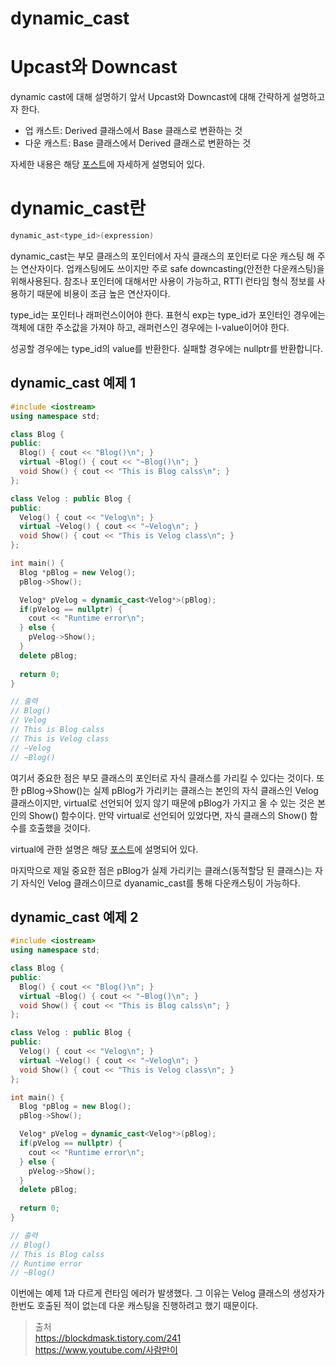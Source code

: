 # dynamic_cast

# Upcast와 Downcast

dynamic cast에 대해 설명하기 앞서 Upcast와 Downcast에 대해 간략하게 설명하고자 한다.

- 업 캐스트: Derived 클래스에서 Base 클래스로 변환하는 것
- 다운 캐스트: Base 클래스에서 Derived 클래스로 변환하는 것

자세한 내용은 해당 [포스트](https://velog.io/@jwlee010523/inheritance)에 자세하게 설명되어 있다.
# dynamic_cast란

```cpp
dynamic_ast<type_id>(expression)
```

dynamic_cast는 부모 클래스의 포인터에서 자식 클래스의 포인터로 다운 캐스팅 해 주는 연산자이다. 업캐스팅에도 쓰이지만 주로 safe downcasting(안전한 다운캐스팅)을 위해사용된다. 참조나 포인터에 대해서만 사용이 가능하고, RTTI 런타임 형식 정보를 사용하기 때문에 비용이 조금 높은 연산자이다.

type_id는 포인터나 래퍼런스이어야 한다. 표현식 exp는 type_id가 포인터인 경우에는 객체에 대한 주소값을 가져야 하고, 래퍼런스인 경우에는 I-value이어야 한다.

성공할 경우에는 type_id의 value를 반환한다. 실패할 경우에는 nullptr를 반환합니다.

## dynamic_cast 예제 1

```cpp
#include <iostream>
using namespace std;

class Blog {
public:
  Blog() { cout << "Blog()\n"; }
  virtual ~Blog() { cout << "~Blog()\n"; }
  void Show() { cout << "This is Blog calss\n"; }
};

class Velog : public Blog {
public:
  Velog() { cout << "Velog\n"; }
  virtual ~Velog() { cout << "~Velog\n"; }
  void Show() { cout << "This is Velog class\n"; }
};

int main() {
  Blog *pBlog = new Velog();
  pBlog->Show();

  Velog* pVelog = dynamic_cast<Velog*>(pBlog);
  if(pVelog == nullptr) {
    cout << "Runtime error\n";
  } else {
    pVelog->Show();
  }
  delete pBlog;
  
  return 0;
}

// 출력
// Blog()
// Velog
// This is Blog calss
// This is Velog class
// ~Velog
// ~Blog()
```

여기서 중요한 점은 부모 클래스의 포인터로 자식 클래스를 가리킬 수 있다는 것이다. 또한 pBlog→Show()는 실제 pBlog가 가리키는 클래스는 본인의 자식 클래스인 Velog 클래스이지만, virtual로 선언되어 있지 않기 때문에 pBlog가 가지고 올 수 있는 것은 본인의 Show() 함수이다.  만약 virtual로 선언되어 있었다면, 자식 클래스의 Show() 함수를 호출했을 것이다.

virtual에 관한 설명은 해당 [포스트](https://velog.io/@jwlee010523/다형성Polymorphism)에 설명되어 있다.

마지막으로 제일 중요한 점은 pBlog가 실제 가리키는 클래스(동적할당 된 클래스)는 자기 자식인 Velog 클래스이므로 dyanamic_cast를 통해 다운캐스팅이 가능하다.

## dynamic_cast 예제 2

```cpp
#include <iostream>
using namespace std;

class Blog {
public:
  Blog() { cout << "Blog()\n"; }
  virtual ~Blog() { cout << "~Blog()\n"; }
  void Show() { cout << "This is Blog calss\n"; }
};

class Velog : public Blog {
public:
  Velog() { cout << "Velog\n"; }
  virtual ~Velog() { cout << "~Velog\n"; }
  void Show() { cout << "This is Velog class\n"; }
};

int main() {
  Blog *pBlog = new Blog();
  pBlog->Show();

  Velog* pVelog = dynamic_cast<Velog*>(pBlog);
  if(pVelog == nullptr) {
    cout << "Runtime error\n";
  } else {
    pVelog->Show();
  }
  delete pBlog;
  
  return 0;
}

// 출력
// Blog()
// This is Blog calss
// Runtime error
// ~Blog()
```

이번에는 예제 1과 다르게 런타임 에러가 발생했다. 그 이유는 Velog 클래스의 생성자가 한번도 호출된 적이 없는데 다운 캐스팅을 진행하려고 했기 때문이다.

> 출처   
https://blockdmask.tistory.com/241   
https://www.youtube.com/사람만이
>
